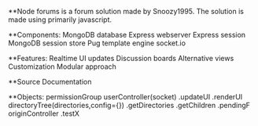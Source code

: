 **Node forums is a forum solution made by Snoozy1995. The solution is made using primarily javascript.

**Components:
MongoDB database
Express webserver
Express session
MongoDB session store
Pug template engine
socket.io

**Features:
Realtime UI updates
Discussion boards
Alternative views
Customization
Modular approach

**Source Documentation

**Objects:
permissionGroup
userController(socket)
.updateUI
.renderUI
directoryTree(directories,config={})
.getDirectories
.getChildren
.pendingF
originController
.testX